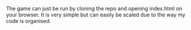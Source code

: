 The game can just be run by cloning the repo and opening index.html on your browser. 
It is very simple but can easily be scaled due to the way my code is organised.
